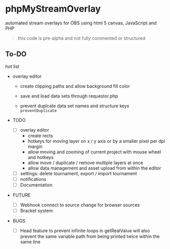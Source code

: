 # phpMyStreamOverlay
automated stream overlays for OBS using html 5 canvas, JavaScript and PHP

> this code is pre-alpha and not fully commented or structured

## To-DO

hot list
- overlay editor
	- create clipping paths and allow background fill color
	
	- save and load data sets through requestor.php
	 - prevent duplcate data set names and structure keys `preventDuplicate`

- TODO
	- [ ] overlay editor
		- create rects
		- hotkeys for moving layer on x / y axis or by a smaller pixel per dpi margin
		- allow moving and zooming of current project with mouse wheel and hotkeys
		- allow move / duplicate / remove multiple layers at once
		- allow data management and asset upload from within the editor
	- [ ] settings: delete tournament, export / import tournament
	- [ ] notifications
	- [ ] Documentation
- FUTURE
	- [ ] Webhook connect to source change for browser sources
	- [ ] Bracket system
	
- BUGS
	- [ ] Head feature to prevent infinite loops in getRealValue will also prevent the same variable path from being printed twice within the same line